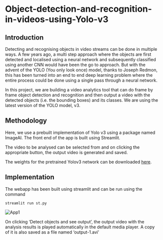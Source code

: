 # Object-detection-and-recognition-in-videos-using-Yolo-v3

## Introduction
Detecting and recognising objects in video streams can be done in multiple ways. A few years ago, a multi step approach where the objects are first detected and localised using a neural network and subsequently classified using another CNN would have been the go to approach. But with the advent of the YOLO (You only look once) model, thanks to Joseph Redmon, this has been turned into an end to end deep learning problem where the entire process could be done using a single pass through a neural network.

In this project, we are building a video analytics tool that can do frame by frame object detection and recognition and then output a video with the detected objects (i.e. the bounding boxes) and its classes. We are using the latest version of the YOLO model, v3.

## Methodology
Here, we use a prebuilt implementation of Yolo v3 using a package named ImageAI. The front end of the app is built using Streamlit. 

The video to be analysed can be selected from and on clicking the appropriate button, the output video is generated and saved.

The weights for the pretrained Yolov3 network can be downloaded [here](https://github.com/OlafenwaMoses/ImageAI/releases/download/1.0/yolo.h5).

## Implementation
The webapp has been built using streamlit and can be run using the command 
```
streamlit run st.py
```
![App1](https://github.com/muhammedsalihk/Object-detection-and-recognition-in-videos-using-Yolo-v3/blob/master/Images/App%201.png)

On clicking ‘Detect objects and see output’, the output video with the analysis results is played automatically in the default media player. A copy of it is also saved as a file named ‘output-1.avi’
